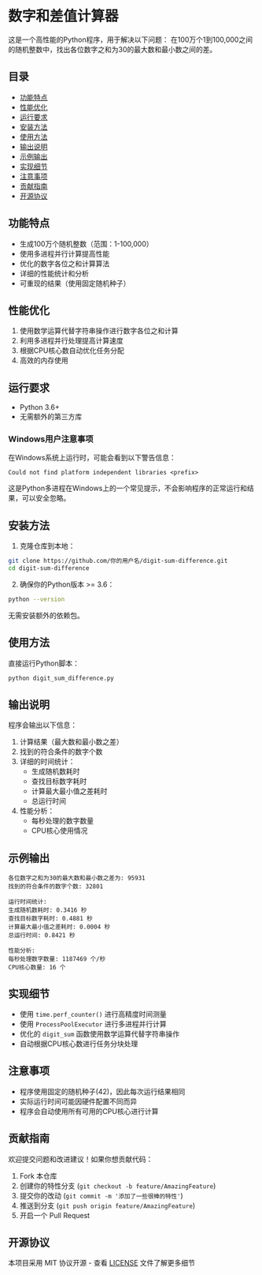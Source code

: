 # 数字和差值计算器

这是一个高性能的Python程序，用于解决以下问题：
在100万个1到100,000之间的随机整数中，找出各位数字之和为30的最大数和最小数之间的差。

## 目录
- [功能特点](#功能特点)
- [性能优化](#性能优化)
- [运行要求](#运行要求)
- [安装方法](#安装方法)
- [使用方法](#使用方法)
- [输出说明](#输出说明)
- [示例输出](#示例输出)
- [实现细节](#实现细节)
- [注意事项](#注意事项)
- [贡献指南](#贡献指南)
- [开源协议](#开源协议)

## 功能特点

- 生成100万个随机整数（范围：1-100,000）
- 使用多进程并行计算提高性能
- 优化的数字各位之和计算算法
- 详细的性能统计和分析
- 可重现的结果（使用固定随机种子）

## 性能优化

1. 使用数学运算代替字符串操作进行数字各位之和计算
2. 利用多进程并行处理提高计算速度
3. 根据CPU核心数自动优化任务分配
4. 高效的内存使用

## 运行要求

- Python 3.6+
- 无需额外的第三方库

### Windows用户注意事项

在Windows系统上运行时，可能会看到以下警告信息：
```
Could not find platform independent libraries <prefix>
```
这是Python多进程在Windows上的一个常见提示，不会影响程序的正常运行和结果，可以安全忽略。

## 安装方法

1. 克隆仓库到本地：
```bash
git clone https://github.com/你的用户名/digit-sum-difference.git
cd digit-sum-difference
```

2. 确保你的Python版本 >= 3.6：
```bash
python --version
```

无需安装额外的依赖包。

## 使用方法

直接运行Python脚本：

```bash
python digit_sum_difference.py
```

## 输出说明

程序会输出以下信息：
1. 计算结果（最大数和最小数之差）
2. 找到的符合条件的数字个数
3. 详细的时间统计：
   - 生成随机数耗时
   - 查找目标数字耗时
   - 计算最大最小值之差耗时
   - 总运行时间
4. 性能分析：
   - 每秒处理的数字数量
   - CPU核心使用情况

## 示例输出

```
各位数字之和为30的最大数和最小数之差为: 95931
找到的符合条件的数字个数: 32801

运行时间统计:
生成随机数耗时: 0.3416 秒
查找目标数字耗时: 0.4881 秒
计算最大最小值之差耗时: 0.0004 秒
总运行时间: 0.8421 秒

性能分析:
每秒处理数字数量: 1187469 个/秒
CPU核心数量: 16 个
```

## 实现细节

- 使用 `time.perf_counter()` 进行高精度时间测量
- 使用 `ProcessPoolExecutor` 进行多进程并行计算
- 优化的 `digit_sum` 函数使用数学运算代替字符串操作
- 自动根据CPU核心数进行任务分块处理

## 注意事项

- 程序使用固定的随机种子(42)，因此每次运行结果相同
- 实际运行时间可能因硬件配置不同而异
- 程序会自动使用所有可用的CPU核心进行计算 

## 贡献指南

欢迎提交问题和改进建议！如果你想贡献代码：

1. Fork 本仓库
2. 创建你的特性分支 (`git checkout -b feature/AmazingFeature`)
3. 提交你的改动 (`git commit -m '添加了一些很棒的特性'`)
4. 推送到分支 (`git push origin feature/AmazingFeature`)
5. 开启一个 Pull Request

## 开源协议

本项目采用 MIT 协议开源 - 查看 [LICENSE](LICENSE) 文件了解更多细节 